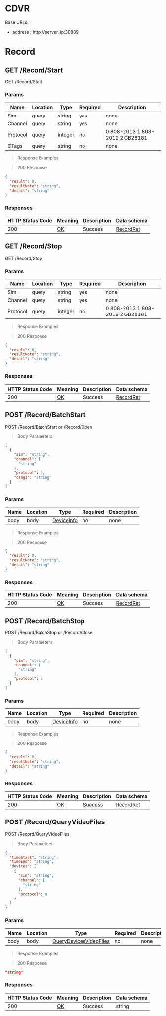 
# CDVR

Base URLs:

* address : http://server_ip:30889


# Record

## GET /Record/Start

GET /Record/Start

### Params

|Name|Location|Type|Required|Description|
|---|---|---|---|---|
|Sim|query|string| yes |none|
|Channel|query|string| yes |none|
|Protocol|query|integer| no |0 808-2013 1 808-2019 2 GB28181|
|CTags|query|string| no |none|

> Response Examples

> 200 Response

```json
{
  "result": 0,
  "resultNote": "string",
  "detail": "string"
}
```

### Responses

|HTTP Status Code |Meaning|Description|Data schema|
|---|---|---|---|
|200|[OK](https://tools.ietf.org/html/rfc7231#section-6.3.1)|Success|[RecordRet](#schemarecordret)|

## GET /Record/Stop

GET /Record/Stop

### Params

|Name|Location|Type|Required|Description|
|---|---|---|---|---|
|Sim|query|string| yes |none|
|Channel|query|string| yes |none|
|Protocol|query|integer| no |0 808-2013 1 808-2019 2 GB28181|

> Response Examples

> 200 Response

```json
{
  "result": 0,
  "resultNote": "string",
  "detail": "string"
}
```

### Responses

|HTTP Status Code |Meaning|Description|Data schema|
|---|---|---|---|
|200|[OK](https://tools.ietf.org/html/rfc7231#section-6.3.1)|Success|[RecordRet](#schemarecordret)|

## POST /Record/BatchStart

POST /Record/BatchStart or /Record/Open

> Body Parameters

```json
[
  {
    "sim": "string",
    "channel": [
      "string"
    ],
    "protocol": 0,
    "cTags": "string"
  }
]
```

### Params

|Name|Location|Type|Required|Description|
|---|---|---|---|---|
|body|body|[DeviceInfo](#schemadeviceinfo)| no |none|

> Response Examples

> 200 Response

```json
{
  "result": 0,
  "resultNote": "string",
  "detail": "string"
}
```

### Responses

|HTTP Status Code |Meaning|Description|Data schema|
|---|---|---|---|
|200|[OK](https://tools.ietf.org/html/rfc7231#section-6.3.1)|Success|[RecordRet](#schemarecordret)|


## POST /Record/BatchStop

POST /Record/BatchStop or /Record/Close

> Body Parameters

```json
[
  {
    "sim": "string",
    "channel": [
      "string"
    ],
    "protocol": 0
  }
]
```

### Params

|Name|Location|Type|Required|Description|
|---|---|---|---|---|
|body|body|[DeviceInfo](#schemadeviceinfo)| no |none|

> Response Examples

> 200 Response

```json
{
  "result": 0,
  "resultNote": "string",
  "detail": "string"
}
```

### Responses

|HTTP Status Code |Meaning|Description|Data schema|
|---|---|---|---|
|200|[OK](https://tools.ietf.org/html/rfc7231#section-6.3.1)|Success|[RecordRet](#schemarecordret)|

## POST /Record/QueryVideoFiles

POST /Record/QueryVideoFiles

> Body Parameters

```json
{
  "timeStart": "string",
  "timeEnd": "string",
  "devices": [
    {
      "sim": "string",
      "channel": [
        "string"
      ],
      "protocol": 0
    }
  ]
}
```

### Params

|Name|Location|Type|Required|Description|
|---|---|---|---|---|
|body|body|[QueryDevicesVideoFiles](#schemaquerydevicesvideofiles)| no |none|

> Response Examples

> 200 Response

```json
"string"
```

### Responses

|HTTP Status Code |Meaning|Description|Data schema|
|---|---|---|---|
|200|[OK](https://tools.ietf.org/html/rfc7231#section-6.3.1)|Success|string|
